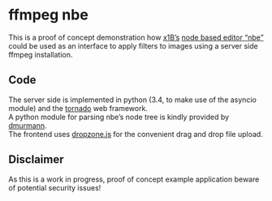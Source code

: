 # ffmpeg nbe #

This is a proof of concept demonstration how [x1B’s](https://github.com/x1B) [node based editor <q>nbe</q>](https://github.com/x1B/nbe) could be used as an interface to apply filters to images using a server side ffmpeg installation.

## Code #

The server side is implemented in python (3.4, to make use of the asyncio module) and the [tornado](http://www.tornadoweb.org/) web framework.  
A python module for parsing nbe’s node tree is kindly provided by [dmurmann](https://github.com/dmurmann).  
The frontend uses [dropzone.js](http://www.dropzonejs.com/) for the convenient drag and drop file upload.

## Disclaimer #

As this is a work in progress, proof of concept example application beware of potential security issues!
